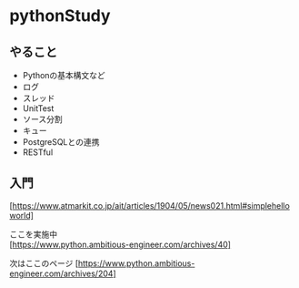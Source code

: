 # pythonStudy

## やること

- Pythonの基本構文など
- ログ
- スレッド
- UnitTest
- ソース分割
- キュー
- PostgreSQLとの連携
- RESTful


## 入門

 [https://www.atmarkit.co.jp/ait/articles/1904/05/news021.html#simplehelloworld]

ここを実施中  
 [https://www.python.ambitious-engineer.com/archives/40]

 次はここのページ
 [https://www.python.ambitious-engineer.com/archives/204]